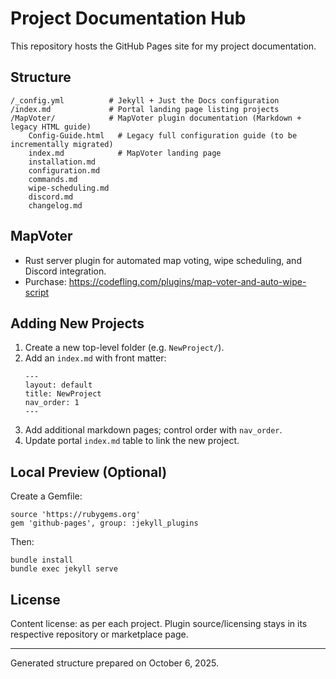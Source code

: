 # Project Documentation Hub

This repository hosts the GitHub Pages site for my project documentation.

## Structure

```
/_config.yml          # Jekyll + Just the Docs configuration
/index.md             # Portal landing page listing projects
/MapVoter/            # MapVoter plugin documentation (Markdown + legacy HTML guide)
	Config-Guide.html   # Legacy full configuration guide (to be incrementally migrated)
	index.md            # MapVoter landing page
	installation.md
	configuration.md
	commands.md
	wipe-scheduling.md
	discord.md
	changelog.md
```

## MapVoter
- Rust server plugin for automated map voting, wipe scheduling, and Discord integration.
- Purchase: https://codefling.com/plugins/map-voter-and-auto-wipe-script

## Adding New Projects
1. Create a new top-level folder (e.g. `NewProject/`).
2. Add an `index.md` with front matter:
	 ```
	 ---
	 layout: default
	 title: NewProject
	 nav_order: 1
	 ---
	 ```
3. Add additional markdown pages; control order with `nav_order`.
4. Update portal `index.md` table to link the new project.

## Local Preview (Optional)
Create a Gemfile:
```
source 'https://rubygems.org'
gem 'github-pages', group: :jekyll_plugins
```
Then:
```
bundle install
bundle exec jekyll serve
```

## License
Content license: as per each project. Plugin source/licensing stays in its respective repository or marketplace page.

---
Generated structure prepared on October 6, 2025.